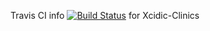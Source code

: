 Travis CI info [![Build Status](https://travis-ci.com/hikmahgumelar/xcidic-clinics.svg?branch=master)](https://travis-ci.com/hikmahgumelar/xcidic-clinics)
for Xcidic-Clinics
